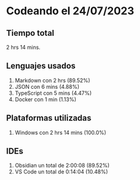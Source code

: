 # Codeando el 24/07/2023

## Tiempo total
2 hrs 14 mins.

## Lenguajes usados
1. Markdown con 2 hrs (89.52%)
1. JSON con 6 mins (4.88%)
1. TypeScript con 5 mins (4.47%)
1. Docker con 1 min (1.13%)

## Plataformas utilizadas
1. Windows con 2 hrs 14 mins (100.0%)

## IDEs
1. Obsidian un total de 2:00:08 (89.52%)
1. VS Code un total de 0:14:04 (10.48%)

